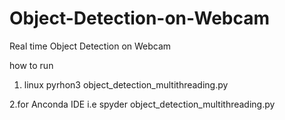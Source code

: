 # Object-Detection-on-Webcam
Real time Object Detection on Webcam



how to run
1. linux
pyrhon3 object_detection_multithreading.py

2.for Anconda IDE i.e spyder
object_detection_multithreading.py
